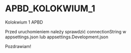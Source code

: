 # APBD_KOLOKWIUM_1
Kolokwium 1 APBD 

Przed uruchomieniem należy sprawdzić connectionString w appsettings.json lub appsettings.Development.json

Pozdrawiam!
